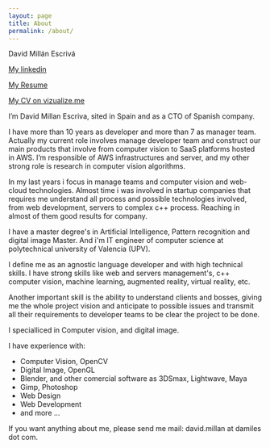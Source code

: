 ```yaml
---
layout: page
title: About
permalink: /about/
---
```

David Millán Escrivá

<i class="fa fa-linkedin-square" aria-hidden="true"></i> [My linkedin](https://www.linkedin.com/in/damiles88/)

<i class="fa fa-file-text-o" aria-hidden="true"></i> [My Resume](https://docs.google.com/document/d/1j4kJRXL4jOqo8c_ZquaRworL2evkxpWgA0hyGssFJEE/edit?usp=sharing)

[My CV on vizualize.me](http://www.vizualize.me/damiles)

I’m David Millan Escriva, sited in Spain and as a CTO of Spanish company.

I have more than 10 years as developer and more than 7 as manager team. Actually my current role involves manage developer team and construct our main products that involve from computer vision to SaaS platforms hosted in AWS. I’m responsible of AWS infrastructures and server, and my other strong role is research in computer vision algorithms.

In my last years i focus in manage teams and computer vision and web-cloud technologies. Almost time i was involved in startup companies that requires me understand all process and possible technologies involved, from web development, servers to complex c++ process. Reaching in almost of them good results for company.

I have a master degree's in  Artificial Intelligence, Pattern recognition and digital image Master.
And i'm IT engineer of computer science at polytechnical university of Valencia (UPV). 

I define me as an agnostic language developer and with high technical skills. I have strong skills like web and servers management's, c++ computer vision, machine learning, augmented reality, virtual reality, etc.

Another important skill is the ability to understand clients and bosses, giving me the whole project vision and anticipate to possible issues and transmit all their requirements to developer teams to be clear the project to be done.


I specialliced in Computer vision, and digital image.

I have experience with:
* Computer Vision, OpenCV
* Digital Image, OpenGL
* Blender, and other comercial software as 3DSmax, Lightwave, Maya
* Gimp, Photoshop
* Web Design
* Web Development
* and more ...

If you want anything about me, please send me mail: david.millan at damiles dot com.